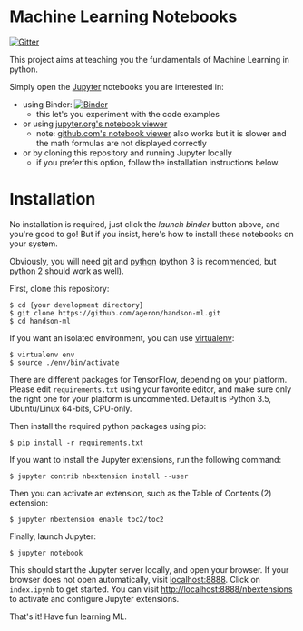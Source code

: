 Machine Learning Notebooks
==========================

[![Gitter](https://badges.gitter.im/ageron/handson-ml.svg)](https://gitter.im/ageron/handson-ml?utm_source=badge&utm_medium=badge&utm_campaign=pr-badge)

This project aims at teaching you the fundamentals of Machine Learning in
python. 

Simply open the [Jupyter](http://jupyter.org/) notebooks you are interested in:

* using Binder: [![Binder](http://mybinder.org/badge.svg)](http://mybinder.org/repo/ageron/handson-ml)
    * this let's you experiment with the code examples
* or using [jupyter.org's notebook viewer](http://nbviewer.jupyter.org/github/ageron/handson-ml/blob/master/index.ipynb)
    * note: [github.com's notebook viewer](https://github.com/ageron/handson-ml/blob/master/index.ipynb) also works but it is slower and the math formulas are not displayed correctly
* or by cloning this repository and running Jupyter locally
    * if you prefer this option, follow the installation instructions below.

# Installation

No installation is required, just click the *launch binder* button above, and you're good to go! But if you insist, here's how to install these notebooks on your system.

Obviously, you will need [git](https://git-scm.com/) and [python](https://www.python.org/downloads/) (python 3 is recommended, but python 2 should work as well).

First, clone this repository:

    $ cd {your development directory}
    $ git clone https://github.com/ageron/handson-ml.git
    $ cd handson-ml

If you want an isolated environment, you can use [virtualenv](https://virtualenv.readthedocs.org/en/latest/):

    $ virtualenv env
    $ source ./env/bin/activate

There are different packages for TensorFlow, depending on your platform. Please edit `requirements.txt` using your favorite editor, and make sure only the right one for your platform is uncommented. Default is Python 3.5, Ubuntu/Linux 64-bits, CPU-only.

Then install the required python packages using pip:

    $ pip install -r requirements.txt

If you want to install the Jupyter extensions, run the following command:

    $ jupyter contrib nbextension install --user

Then you can activate an extension, such as the Table of Contents (2) extension:

    $ jupyter nbextension enable toc2/toc2

Finally, launch Jupyter:

    $ jupyter notebook

This should start the Jupyter server locally, and open your browser. If your browser does not open automatically, visit [localhost:8888](http://localhost:8888/tree). Click on `index.ipynb` to get started. You can visit [http://localhost:8888/nbextensions](http://localhost:8888/nbextensions) to activate and configure Jupyter extensions.

That's it! Have fun learning ML.

